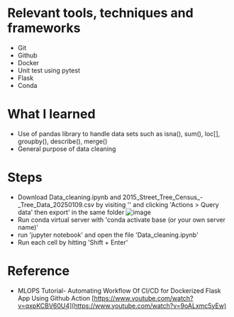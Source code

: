 # Relevant tools, techniques and frameworks
- Git
- Github
- Docker
- Unit test using pytest
- Flask
- Conda

# What I learned
- Use of pandas library to handle data sets such as isna(), sum(), loc[], groupby(), describe(), merge()
- General purpose of data cleaning
  
# Steps
- Download Data_cleaning.ipynb and 2015_Street_Tree_Census_-_Tree_Data_20250109.csv by visiting '' and clicking 'Actions > Query data' then export' in the same folder ![image](https://github.com/user-attachments/assets/1bc2b184-1a78-4b7e-8886-2df5208d54c1)
- Run conda virtual server with 'conda activate base (or your own server name)'
- run 'jupyter notebook' and open the file 'Data_cleaning.ipynb'
- Run each cell by hitting 'Shift + Enter'

# Reference
- MLOPS Tutorial- Automating Workflow Of CI/CD for Dockerized Flask App Using Github Action [https://www.youtube.com/watch?v=qxpKCBV60U4](https://www.youtube.com/watch?v=9oALxmc5yEw)
